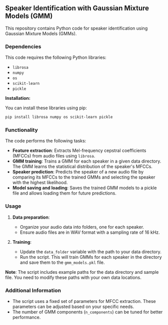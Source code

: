 ## Speaker Identification with Gaussian Mixture Models (GMM)

This repository contains Python code for speaker identification using Gaussian Mixture Models (GMMs).

### Dependencies

This code requires the following Python libraries:

* `librosa`
* `numpy`
* `os`
* `scikit-learn`
* `pickle`

**Installation:**

You can install these libraries using pip:

```bash
pip install librosa numpy os scikit-learn pickle
```

### Functionality

The code performs the following tasks:

* **Feature extraction**: Extracts Mel-frequency cepstral coefficients (MFCCs) from audio files using `librosa`.
* **GMM training**: Trains a GMM for each speaker in a given data directory. The GMM learns the statistical distribution of the speaker's MFCCs.
* **Speaker prediction**: Predicts the speaker of a new audio file by comparing its MFCCs to the trained GMMs and selecting the speaker with the highest likelihood.
* **Model saving and loading**: Saves the trained GMM models to a pickle file and allows loading them for future predictions.

### Usage

1. **Data preparation**: 
    * Organize your audio data into folders, one for each speaker.
    * Ensure audio files are in WAV format with a sampling rate of 16 kHz.

2. **Training**:
    * Update the `data_folder` variable with the path to your data directory.
    * Run the script. This will train GMMs for each speaker in the directory and save them to the `gmm_models.pkl` file.


**Note**: The script includes example paths for the data directory and sample file. You need to modify these paths with your own data locations.


### Additional Information

* The script uses a fixed set of parameters for MFCC extraction. These parameters can be adjusted based on your specific needs.
* The number of GMM components (`n_components`) can be tuned for better performance.


